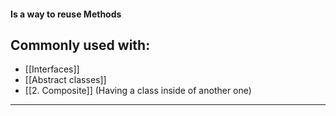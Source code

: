 #### Is a way to reuse Methods 

## Commonly used with:
- [[Interfaces]]
- [[Abstract classes]]
- [[2. Composite]] (Having a class inside of another one)


---


